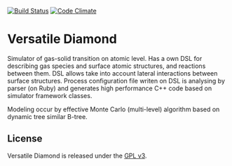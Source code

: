 [![Build Status](https://secure.travis-ci.org/newmen/versatile-diamond.png)](http://travis-ci.org/newmen/versatile-diamond) [![Code Climate](https://codeclimate.com/github/newmen/versatile-diamond.png)](https://codeclimate.com/github/newmen/versatile-diamond)

# Versatile Diamond

Simulator of gas-solid transition on atomic level. Has a own DSL for describing gas species and surface atomic structures, and reactions between them. DSL allows take into account lateral interactions between surface structures. Process configuration file writen on DSL is analysing by parser (on Ruby) and generates high performance C++ code based on simulator framework classes.

Modeling occur by effective Monte Carlo (multi-level) algorithm based on dynamic tree similar B-tree.

## License

Versatile Diamond is released under the [GPL v3](http://www.gnu.org/licenses/gpl.html).
